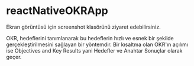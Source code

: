 # reactNativeOKRApp

Ekran görüntüsü için screenshot klasörünü ziyaret edebilirsiniz.

OKR, hedeflerini tanımlanarak bu hedeflerin hızlı ve esnek bir şekilde gerçekleştirilmesini sağlayan bir yöntemdir. Bir kısaltma olan OKR'ın açılımı ise Objectives and Key Results yani Hedefler ve Anahtar Sonuçlar olarak geçer.

